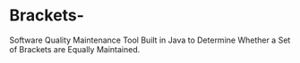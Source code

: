 # Brackets-
Software Quality Maintenance Tool Built in Java to Determine Whether a Set of Brackets are Equally Maintained. 
